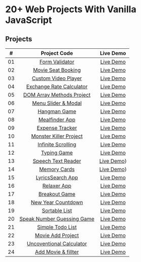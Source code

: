 # 20+ Web Projects With Vanilla JavaScript

## Projects

|  #  |                          Project Code                           |                         Live Demo                                              |
| :-: | :-------------------------------------------------------------: | :-----------------------------------------------------------------------------:|
| 01  |         [Form Validator](./Projects/01-form-validator/)         |   [Live Demo](https://form-validator-login.netlify.app)                        |
| 02  |     [Movie Seat Booking](./Projects/02-movie-seat-booking/)     | [Live Demo](https://cool-movie-seat-booking.netlify.app)                       |
| 03  |    [Custom Video Player](./Projects/03-custom-video-player/)    | [Live Demo](https://custom-video-player-relaxing.netlify.app)                  |
| 04  |    [Exchange Rate Calculator](./Projects/04-exchange-rate/)     |    [Live Demo](https://exchange-rate-calculator-cool-theme.netlify.app)        |
| 05  |  [DOM Array Methods Project](./Projects/05-dOM-array-methods/)  |  [Live Demo](https://dom-array-method-money.netlify.app)                       |
| 06  |     [Menu Slider & Modal](./Projects/06-modal-menu-slider/)     |  [Live Demo](https://menu-slider-be-healthy.netlify.app)                       |
| 07  |             [Hangman Game](./Projects/07-hangman/)              |       [Live Demo](https://hangaman-cool-game.netlify.app)                      |
| 08  |          [Mealfinder App](./Projects/08-meal-finder/)           |     [Live Demo](https://search-you-meal.netlify.app)                           |
| 09  |        [Expense Tracker](./Projects/09-expense-tracker/)        |  [Live Demo](https://expense-tracker-for-you.netlify.app)                      |
| 10  |          [Monster Killer Project](./Projects/10-monster-killer-project/)          |    [Live Demo](https://monster-killer-project.netlify.app)   |
| 11  |     [Infinite Scrolling](./Projects/11-infinite-scrolling/)     |    [Live Demo](https://infinete-scroll-posts.netlify.app)                      |
| 12  |             [Typing Game](./Projects/12-type-game/)             |      [Live Demo](https://typing-game-set-difficulty.netlify.app)               |
| 13  |     [Speech Text Reader](./Projects/13-speech-text-reader/)     | [Live Demo](https://speech-text-reader-help-the-community.netlify.app))        |
| 14  |           [Memory Cards](./Projects/14-memory-cards/)           |    [Live Demo](https://memory-card-study-with-me.netlify.app))                 |
| 15  |        [LyricsSearch App](./Projects/15-lyrics-search/)         |    [Live Demo](https://lyrics-search-api-practice.netlify.app)                 |
| 16  |              [Relaxer App](./Projects/16-relaxer/)              |      [Live Demo](https://relaxer-app-chill.netlify.app)                        |
| 17  |            [Breakout Game](./Projects/17-breakout/)             |      [Live Demo](https://breakout-cool-game.netlify.app)                       |
| 18  |     [New Year Countdown](./Projects/18-new-year-countdown/)     | [Live Demo](https://cool-new-year-count-down.netlify.app)                      |
| 19  |          [Sortable List](./Projects/19-sortable-list/)          |   [Live Demo](https://sortable-list-10-richest-people.netlify.app)             |
| 20  | [Speak Number Guessing Game](./Projects/20-speak-number-guess/) |    [Live Demo](https://speak-number-guessing-game-try-it-out.netlify.app)      |
| 21  | [Simple Todo List](./Projects/21-simple-todo-list/)             | [Live Demo](https://simple-todo-list-blue-theme.netlify.app)                   |
| 22  | [Movie Add Project](./Projects/22-movie-adder-project/)         |    [Live Demo](https://add-movie-project.netlify.app)                          |
| 23  | [Uncoventional Calculator](./Projects/23-unconventional-calculator/)   |    [Live Demo](https://uncoventional-calculator.netlify.app)            |
| 24  | [Add Movie & fillter](./Projects/24-add-movie-obj/)             |    [Live Demo](https://movie-adder-project.netlify.app)                        |
